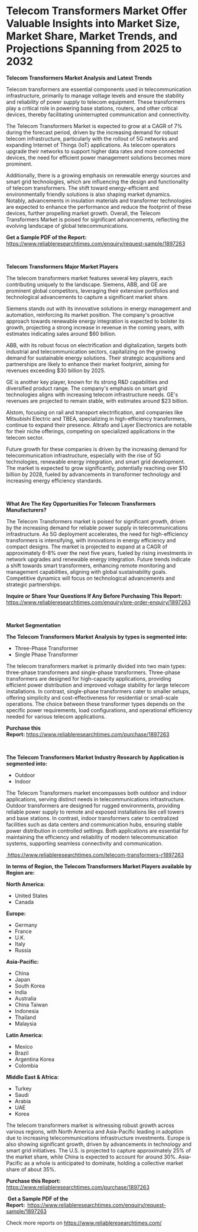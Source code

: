 <p><h1>Telecom Transformers Market Offer Valuable Insights into Market Size, Market Share, Market Trends, and Projections Spanning from 2025 to 2032</h1></p><p><strong>Telecom Transformers Market Analysis and Latest Trends</strong></p>
<p><p>Telecom transformers are essential components used in telecommunication infrastructure, primarily to manage voltage levels and ensure the stability and reliability of power supply to telecom equipment. These transformers play a critical role in powering base stations, routers, and other critical devices, thereby facilitating uninterrupted communication and connectivity.</p><p>The Telecom Transformers Market is expected to grow at a CAGR of 7% during the forecast period, driven by the increasing demand for robust telecom infrastructure, particularly with the rollout of 5G networks and expanding Internet of Things (IoT) applications. As telecom operators upgrade their networks to support higher data rates and more connected devices, the need for efficient power management solutions becomes more prominent. </p><p>Additionally, there is a growing emphasis on renewable energy sources and smart grid technologies, which are influencing the design and functionality of telecom transformers. The shift toward energy-efficient and environmentally friendly solutions is also shaping market dynamics. Notably, advancements in insulation materials and transformer technologies are expected to enhance the performance and reduce the footprint of these devices, further propelling market growth. Overall, the Telecom Transformers Market is poised for significant advancements, reflecting the evolving landscape of global telecommunications.</p></p>
<p><strong>Get a Sample PDF of the Report:&nbsp;</strong> <a href="https://www.reliableresearchtimes.com/enquiry/request-sample/1897263?utm_campaign=3284&utm_medium=2&utm_source=Github&utm_content=ia&utm_term=06042025&utm_id=telecom-transformers">https://www.reliableresearchtimes.com/enquiry/request-sample/1897263</a></p>
<p>&nbsp;</p>
<p><strong>Telecom Transformers Major Market Players</strong></p>
<p><p>The telecom transformers market features several key players, each contributing uniquely to the landscape. Siemens, ABB, and GE are prominent global competitors, leveraging their extensive portfolios and technological advancements to capture a significant market share. </p><p>Siemens stands out with its innovative solutions in energy management and automation, reinforcing its market position. The company's proactive approach towards renewable energy integration is expected to bolster its growth, projecting a strong increase in revenue in the coming years, with estimates indicating sales around $60 billion.</p><p>ABB, with its robust focus on electrification and digitalization, targets both industrial and telecommunication sectors, capitalizing on the growing demand for sustainable energy solutions. Their strategic acquisitions and partnerships are likely to enhance their market footprint, aiming for revenues exceeding $30 billion by 2025.</p><p>GE is another key player, known for its strong R&D capabilities and diversified product range. The company's emphasis on smart grid technologies aligns with increasing telecom infrastructure needs. GE's revenues are projected to remain stable, with estimates around $23 billion.</p><p>Alstom, focusing on rail and transport electrification, and companies like Mitsubishi Electric and TBEA, specializing in high-efficiency transformers, continue to expand their presence. Altrafo and Layer Electronics are notable for their niche offerings, competing on specialized applications in the telecom sector.</p><p>Future growth for these companies is driven by the increasing demand for telecommunication infrastructure, especially with the rise of 5G technologies, renewable energy integration, and smart grid development. The market is expected to grow significantly, potentially reaching over $10 billion by 2028, fueled by advancements in transformer technology and increasing energy efficiency standards.</p></p>
<p>&nbsp;</p>
<p><strong>What Are The Key Opportunities For Telecom Transformers Manufacturers?</strong></p>
<p><p>The Telecom Transformers market is poised for significant growth, driven by the increasing demand for reliable power supply in telecommunications infrastructure. As 5G deployment accelerates, the need for high-efficiency transformers is intensifying, with innovations in energy efficiency and compact designs. The market is projected to expand at a CAGR of approximately 6-8% over the next five years, fueled by rising investments in network upgrades and renewable energy integration. Future trends indicate a shift towards smart transformers, enhancing remote monitoring and management capabilities, aligning with global sustainability goals. Competitive dynamics will focus on technological advancements and strategic partnerships.</p></p>
<p><strong>Inquire or Share Your Questions If Any Before Purchasing This Report:</strong> <a href="https://www.reliableresearchtimes.com/enquiry/pre-order-enquiry/1897263?utm_campaign=3284&utm_medium=2&utm_source=Github&utm_content=ia&utm_term=06042025&utm_id=telecom-transformers">https://www.reliableresearchtimes.com/enquiry/pre-order-enquiry/1897263</a></p>
<p>&nbsp;</p>
<p><strong>Market Segmentation</strong></p>
<p><strong>The Telecom Transformers Market Analysis by types is segmented into:</strong></p>
<p><ul><li>Three-Phase Transformer</li><li>Single Phase Transformer</li></ul></p>
<p><p>The telecom transformers market is primarily divided into two main types: three-phase transformers and single-phase transformers. Three-phase transformers are designed for high-capacity applications, providing efficient power distribution and improved voltage stability for large telecom installations. In contrast, single-phase transformers cater to smaller setups, offering simplicity and cost-effectiveness for residential or small-scale operations. The choice between these transformer types depends on the specific power requirements, load configurations, and operational efficiency needed for various telecom applications.</p></p>
<p><strong>Purchase this Report:&nbsp;</strong><a href="https://www.reliableresearchtimes.com/purchase/1897263?utm_campaign=3284&utm_medium=2&utm_source=Github&utm_content=ia&utm_term=06042025&utm_id=telecom-transformers">https://www.reliableresearchtimes.com/purchase/1897263</a></p>
<p>&nbsp;</p>
<p><strong>The Telecom Transformers Market Industry Research by Application is segmented into:</strong></p>
<p><ul><li>Outdoor</li><li>Indoor</li></ul></p>
<p><p>The Telecom Transformers market encompasses both outdoor and indoor applications, serving distinct needs in telecommunications infrastructure. Outdoor transformers are designed for rugged environments, providing reliable power supply to remote and exposed installations like cell towers and base stations. In contrast, indoor transformers cater to centralized facilities such as data centers and communication hubs, ensuring stable power distribution in controlled settings. Both applications are essential for maintaining the efficiency and reliability of modern telecommunication systems, supporting seamless connectivity and communication.</p></p>
<p><a href="https://www.reliableresearchtimes.com/telecom-transformers-r1897263?utm_campaign=3284&utm_medium=2&utm_source=Github&utm_content=ia&utm_term=06042025&utm_id=telecom-transformers">&nbsp;https://www.reliableresearchtimes.com/telecom-transformers-r1897263</a></p>
<p><strong>In terms of Region, the Telecom Transformers Market Players available by Region are:</strong></p>
<p>
    <p> <strong> North America: </strong>
        <ul>
            <li>United States</li>
            <li>Canada</li>
        </ul>
        </p> 
    <p> <strong> Europe: </strong>
        <ul>
            <li>Germany</li>
            <li>France</li>
            <li>U.K.</li>
            <li>Italy</li>
            <li>Russia</li>
        </ul>
        </p> 
    <p> <strong> Asia-Pacific: </strong>
        <ul>
            <li>China</li>
            <li>Japan</li>
            <li>South Korea</li>
            <li>India</li>
            <li>Australia</li>
            <li>China Taiwan</li>
            <li>Indonesia</li>
            <li>Thailand</li>
            <li>Malaysia</li>
        </ul>
        </p> 
    <p> <strong> Latin America: </strong>
        <ul>
            <li>Mexico</li>
            <li>Brazil</li>
            <li>Argentina Korea</li>
            <li>Colombia</li>
        </ul>
        </p> 
    <p> <strong> Middle East & Africa: </strong>
        <ul>
            <li>Turkey</li>
            <li>Saudi</li>
            <li>Arabia</li>
            <li>UAE</li>
            <li>Korea</li>
        </ul>
    </p>
    </p>
<p><p>The telecom transformers market is witnessing robust growth across various regions, with North America and Asia-Pacific leading in adoption due to increasing telecommunications infrastructure investments. Europe is also showing significant growth, driven by advancements in technology and smart grid initiatives. The U.S. is projected to capture approximately 25% of the market share, while China is expected to account for around 30%. Asia-Pacific as a whole is anticipated to dominate, holding a collective market share of about 35%.</p></p>
<p><strong>Purchase this Report: </strong><a href="https://www.reliableresearchtimes.com/purchase/1897263?utm_campaign=3284&utm_medium=2&utm_source=Github&utm_content=ia&utm_term=06042025&utm_id=telecom-transformers">https://www.reliableresearchtimes.com/purchase/1897263</a></p>
<p>&nbsp;<strong>Get a Sample PDF of the Report:&nbsp;&nbsp;</strong><a href="https://www.reliableresearchtimes.com/enquiry/request-sample/1897263?utm_campaign=3284&utm_medium=2&utm_source=Github&utm_content=ia&utm_term=06042025&utm_id=telecom-transformers">https://www.reliableresearchtimes.com/enquiry/request-sample/1897263</a></p>
<p><strong></strong></p>
<p>Check more reports on <a href="https://www.reliableresearchtimes.com/?utm_campaign=3284&utm_medium=2&utm_source=Github&utm_content=ia&utm_term=06042025&utm_id=telecom-transformers">https://www.reliableresearchtimes.com/</a></p>